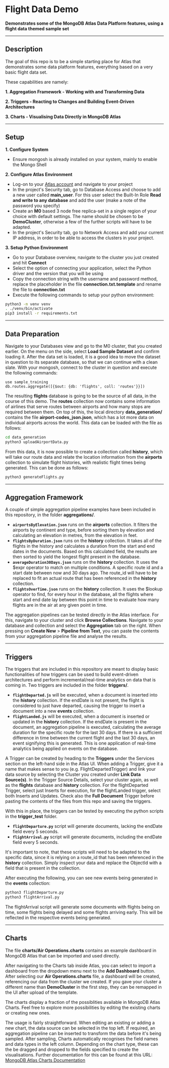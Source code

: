 # Flight Data Demo

__Demonstrates some of the MongoDB Atlas Data Platform features, using a flight data themed sample set__

---
## Description

The goal of this repo is to be a simple starting place for Atlas that demonstrates some data platform features, everything based on a very basic flight data set.

These capabilities are namely:

__1. Aggregation Framework - Working with and Transforming Data__

__2. Triggers - Reacting to Changes and Building Event-Driven Architectures__

__3. Charts - Visualising Data Directly in MongoDB Atlas__

---
## Setup

__1. Configure System__
* Ensure mongosh is already installed on your system, mainly to enable the Mongo Shell

__2. Configure Atlas Environment__
* Log-on to your [Atlas account](http://cloud.mongodb.com)  and navigate to your project
* In the project's Security tab, go to Database Access and choose to add a new user called __main_user__. For this user select the Built-In Role __Read and write to any database__ and add the user (make a note of the password you specify)
* Create an __M0__ based 3 node free replica-set in a single region of your choice with default settings. The name should be chosen to be __DemoCluster__, otherwise a few of the further scripts will have to be adapted.
* In the project's Security tab, go to Network Access and add your current IP address, in order to be able to access the clusters in your project.

__3. Setup Python Environment__
* Go to your Database overview, navigate to the cluster you just created and hit __Connect__
* Select the option of connecting your application, select the Python driver and the version that you will be using
* Copy the connection string with the username and password method, replace the placeholder in the file __connection.txt.template__ and rename the file to __connection.txt__
* Execute the following commands to setup your python environment:

```bash
python3 -m venv venv
. ./venv/bin/activate
pip3 install -r requirements.txt
```

---
## Data Preparation

Navigate to your Databases view and go to the M0 cluster, that you created earlier. On the menu on the side, select __Load Sample Dataset__ and confirm loading it.
After the data set is loaded, it is a good idea to move the dataset in question to its separate database, so that we can continue with a clean slate.
With your mongosh, connect to the cluster in question and execute the following commands:

```node
use sample_training
db.routes.aggregate([{$out: {db: 'flights', coll: 'routes'}}])
```

The resulting __flights__ database is going to be the source of all data, in the course of this demo.
The __routes__ collection now contains some information of airlines that serve routes between airports and how many stops are required between them.
On top of this, the local directory __data_generation/__ contains the file __airport-codes_json.json__, which has a lot more data on individual airports across the world. This data can be loaded with the file as follows:

```bash
cd data_generation
python3 uploadAirportData.py
```

From this data, it is now possible to create a collection called __history__, which will take our route data and relate the location information from the __airports__ collection to simulate flight histories, with realistic flight times being generated. This can be done as follows:

```bash
python3 generateFlights.py
```

---
## Aggregation Framework

A couple of simple aggregation pipeline examples have been included in this repository, in the folder __aggregations/__.

* __```airportsByElevation.json```__ runs on the __airports__ collection. It filters the airports by continent and type, before sorting them by elevation and calculating an elevation in metres, from the elevation in feet.
* __```flightsByDuration.json```__ runs on the __history__ collection. It takes all of the flights in the history and calculates a duration from the start and end dates in the documents. Based on this calculated field, the results are then sorted to yield the longest flight present in the database.
* __```averageDuration30Days.json```__ runs on the __history__ collection. It uses the $expr operator to match on multiple conditions. A specific route id and a start date between now and 30 days ago. The route_id will have to be replaced to fit an actual route that has been referenced in the __history__ collection.
* __```flightsOverTime.json```__ runs on the __history__ collection. It uses the $lookup operator to find, for every hour in the database, all the flights where start and end date lay between this point in time to evaluate how many flights are in the air at any given point in time.

The aggregation pipelines can be tested directly in the Atlas interface. For this, navigate to your cluster and click __Browse Collections__. Navigate to your database and collection and select the __Aggregation__ tab on the right. When pressing on __Create New__ > __Pipeline from Text__, you can paste the contents from your aggregation pipeline file and analyse the results.

---
## Triggers

The triggers that are included in this repository are meant to display basic functionalities of how triggers can be used to build event-driven architectures and perform incremental/real-time analytics on data that is coming in. Two triggers are included in the folder __triggers/__.

* __```flightDeparted.js```__ will be executed, when a document is inserted into the __history__ collection. If the endDate is not present, the flight is considered to just have departed, causing the trigger to insert a document into a new __events__ collection.
* __```flightLanded.js```__ will be executed, when a document is inserted or updated in the __history__ collection. If the endDate is present in the document, an aggregation pipeline is executed, calculating the average duration for the specific route for the last 30 days. If there is a sufficient difference in time between the current flight and the last 30 days, an event signifying this is generated. This is one application of real-time analytics being applied on events on the database.

A Trigger can be created by heading to the __Triggers__ under the Services section on the left-hand side in the Atlas UI. When adding a Trigger, give it a name that makes sense to you (e.g. FlightDepartedTrigger) and link your data source by selecting the Cluster you created under __Link Data Source(s)__. In the Trigger Source Details, select your cluster again, as well as the __flights__ database and __history__ collection. For the flightDeparted Trigger, select just Inserts for execution, for the flightLanded trigger, select both Inserts and Updates. Check also the __Full Document__ Trigger before pasting the contents of the files from this repo and saving the triggers.

With this in place, the triggers can be tested by executing the python scripts
in the __trigger_test__ folder.

* __```flightDeparture.py```__ script will generate documents, lacking the endDate field every 5 seconds.
* __```flightArrival.py```__ script will generate documents, including the endDate field every 5 seconds.

It's important to note, that these scripts will need to be adapted to the specific data, since it is relying on a route_id that has been referenced in the __history__ collection. Simply inspect your data and replace the ObjectId with a field that is present in the collection.

After executing the following, you can see new events being generated in the __events__ collection:

```bash
python3 flightDeparture.py
python3 flightArrival.py
```

The flightArrival script will generate some documents with flights being on time, some flights being delayed and some flights arriving early. This will be reflected in the respective events being generated.

---
## Charts

The file __charts/Air Operations.charts__ contains an example dashboard in MongoDB Atlas that can be imported and used directly.

After navigating to the Charts tab inside Atlas, you can select to import a dashboard from the dropdown menu next to the __Add Dashboard__ button. After selecting our __Air Operations.charts__ file, a dashboard will be created, referencing our data from the cluster we created. If you gave your cluster a different name than __DemoCluster__ in the first step, they can be remapped in the UI after upload of the template.

The charts display a fraction of the possiblities available in MongoDB Atlas Charts. Feel free to explore more possibilities by editing the existing charts or creating new ones.

The usage is fairly straightforward. When editing an existing or adding a new chart, the data source can be selected in the top left. If required, an aggregation pipeline can be inserted to transform the data before it's being sampled. After sampling, Charts automatically recognises the field names and data types in the left column. Depending on the chart type, these can the be dragged and dropped to the fields specified to create the visualisations. Further documentation for this can be found at this URL: [MongoDB Atlas Charts Documentation](https://www.mongodb.com/docs/charts/)
